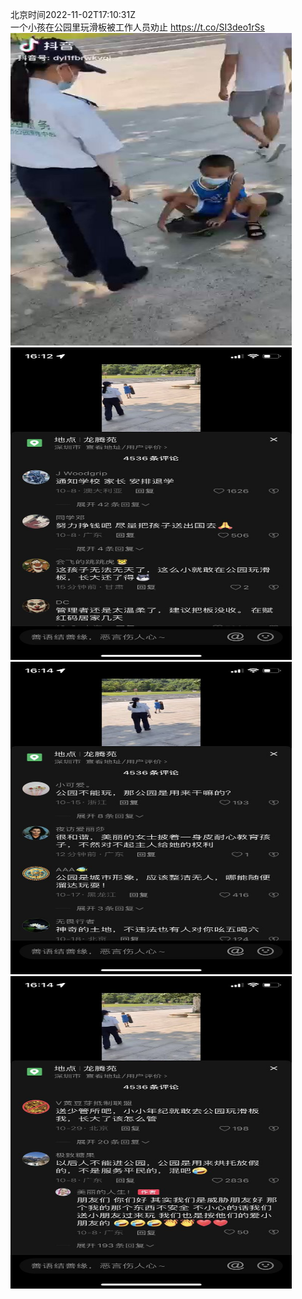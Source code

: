 北京时间2022-11-02T17:10:31Z<br>一个小孩在公园里玩滑板被工作人员劝止 https://t.co/SI3deo1rSs<br><img src='/temp/video/2022/o-Month-11/x-Day-02/whyyoutouzhele/1587733883616886790_0.jpg' width='450' height='500'><img src='/temp/image/2022/o-Month-11/1587733883616886790_0.jpg' width='450' height='500'><img src='/temp/image/2022/o-Month-11/1587733883616886790_1.jpg' width='450' height='500'><img src='/temp/image/2022/o-Month-11/1587733883616886790_2.jpg' width='450' height='500'><br><br>